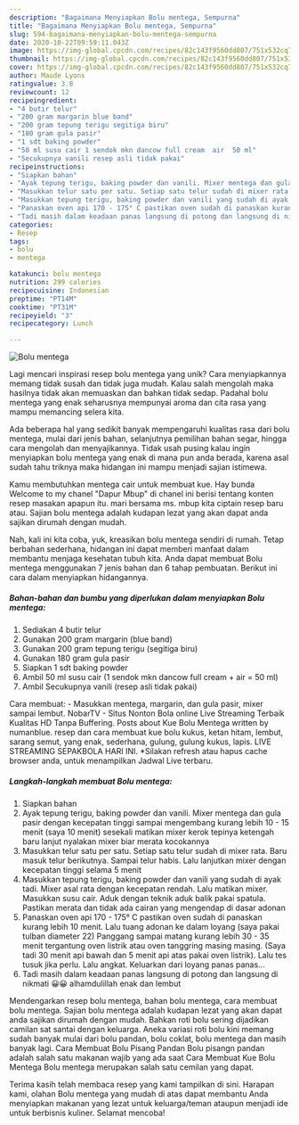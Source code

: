 ```yaml
---
description: "Bagaimana Menyiapkan Bolu mentega, Sempurna"
title: "Bagaimana Menyiapkan Bolu mentega, Sempurna"
slug: 594-bagaimana-menyiapkan-bolu-mentega-sempurna
date: 2020-10-22T09:59:11.043Z
image: https://img-global.cpcdn.com/recipes/82c143f9560dd807/751x532cq70/bolu-mentega-foto-resep-utama.jpg
thumbnail: https://img-global.cpcdn.com/recipes/82c143f9560dd807/751x532cq70/bolu-mentega-foto-resep-utama.jpg
cover: https://img-global.cpcdn.com/recipes/82c143f9560dd807/751x532cq70/bolu-mentega-foto-resep-utama.jpg
author: Maude Lyons
ratingvalue: 3.8
reviewcount: 12
recipeingredient:
- "4 butir telur"
- "200 gram margarin blue band"
- "200 gram tepung terigu segitiga biru"
- "180 gram gula pasir"
- "1 sdt baking powder"
- "50 ml susu cair 1 sendok mkn dancow full cream  air  50 ml"
- "Secukupnya vanili resep asli tidak pakai"
recipeinstructions:
- "Siapkan bahan"
- "Ayak tepung terigu, baking powder dan vanili. Mixer mentega dan gula pasir dengan kecepatan tinggi sampai mengembang kurang lebih 10 - 15 menit (saya 10 menit) sesekali matikan mixer kerok tepinya ketengah baru lanjut nyalakan mixer biar merata kocokannya"
- "Masukkan telur satu per satu. Setiap satu telur sudah di mixer rata. Baru masuk telur berikutnya. Sampai telur habis. Lalu lanjutkan mixer dengan kecepatan tinggi selama 5 menit"
- "Masukkan tepung terigu, baking powder dan vanili yang sudah di ayak tadi. Mixer asal rata dengan kecepatan rendah. Lalu matikan mixer. Masukkan susu cair. Aduk dengan teknik aduk balik pakai spatula. Pastikan merata dan tidak ada cairan yang mengendap di dasar adonan"
- "Panaskan oven api 170 - 175° C pastikan oven sudah di panaskan kurang lebih 10 menit. Lalu tuang adonan ke dalam loyang (saya pakai tulban diameter 22) Panggang sampai matang kurang lebih 30 - 35 menit tergantung oven listrik atau oven tanggring masing masing. (Saya tadi 30 menit api bawah dan 5 menit api atas pakai oven listrik). Lalu tes tusuk jika perlu. Lalu angkat. Keluarkan dari loyang panas panas..."
- "Tadi masih dalam keadaan panas langsung di potong dan langsung di nikmati 😀😀 alhamdulillah enak dan lembut"
categories:
- Resep
tags:
- bolu
- mentega

katakunci: bolu mentega 
nutrition: 299 calories
recipecuisine: Indonesian
preptime: "PT14M"
cooktime: "PT31M"
recipeyield: "3"
recipecategory: Lunch

---
```



![Bolu mentega](https://img-global.cpcdn.com/recipes/82c143f9560dd807/751x532cq70/bolu-mentega-foto-resep-utama.jpg)

Lagi mencari inspirasi resep bolu mentega yang unik? Cara menyiapkannya memang tidak susah dan tidak juga mudah. Kalau salah mengolah maka hasilnya tidak akan memuaskan dan bahkan tidak sedap. Padahal bolu mentega yang enak seharusnya mempunyai aroma dan cita rasa yang mampu memancing selera kita.

Ada beberapa hal yang sedikit banyak mempengaruhi kualitas rasa dari bolu mentega, mulai dari jenis bahan, selanjutnya pemilihan bahan segar, hingga cara mengolah dan menyajikannya. Tidak usah pusing kalau ingin menyiapkan bolu mentega yang enak di mana pun anda berada, karena asal sudah tahu triknya maka hidangan ini mampu menjadi sajian istimewa.

Kamu membutuhkan mentega cair untuk membuat kue. Hay bunda Welcome to my chanel &#34;Dapur Mbup&#34; di chanel ini berisi tentang konten resep masakan apapun itu. mari bersama ms. mbup kita ciptain resep baru atau. Sajian bolu mentega adalah kudapan lezat yang akan dapat anda sajikan dirumah dengan mudah.


Nah, kali ini kita coba, yuk, kreasikan bolu mentega sendiri di rumah. Tetap berbahan sederhana, hidangan ini dapat memberi manfaat dalam membantu menjaga kesehatan tubuh kita. Anda dapat membuat Bolu mentega menggunakan 7 jenis bahan dan 6 tahap pembuatan. Berikut ini cara dalam menyiapkan hidangannya.

<!--inarticleads1-->

##### Bahan-bahan dan bumbu yang diperlukan dalam menyiapkan Bolu mentega:

1. Sediakan 4 butir telur
1. Gunakan 200 gram margarin (blue band)
1. Gunakan 200 gram tepung terigu (segitiga biru)
1. Gunakan 180 gram gula pasir
1. Siapkan 1 sdt baking powder
1. Ambil 50 ml susu cair (1 sendok mkn dancow full cream + air = 50 ml)
1. Ambil Secukupnya vanili (resep asli tidak pakai)


Cara membuat: - Masukkan mentega, margarin, dan gula pasir, mixer sampai lembut. NobarTV - Situs Nonton Bola online Live Streaming Terbaik Kualitas HD Tanpa Buffering. Posts about Kue Bolu Mentega written by numanblue. resep dan cara membuat kue bolu kukus, ketan hitam, lembut, sarang semut, yang enak, sederhana, gulung, gulung kukus, lapis. LIVE STREAMING SEPAKBOLA HARI INI. *Silakan refresh atau hapus cache browser anda, untuk menampilkan Jadwal Live terbaru. 

<!--inarticleads2-->

##### Langkah-langkah membuat Bolu mentega:

1. Siapkan bahan
1. Ayak tepung terigu, baking powder dan vanili. Mixer mentega dan gula pasir dengan kecepatan tinggi sampai mengembang kurang lebih 10 - 15 menit (saya 10 menit) sesekali matikan mixer kerok tepinya ketengah baru lanjut nyalakan mixer biar merata kocokannya
1. Masukkan telur satu per satu. Setiap satu telur sudah di mixer rata. Baru masuk telur berikutnya. Sampai telur habis. Lalu lanjutkan mixer dengan kecepatan tinggi selama 5 menit
1. Masukkan tepung terigu, baking powder dan vanili yang sudah di ayak tadi. Mixer asal rata dengan kecepatan rendah. Lalu matikan mixer. Masukkan susu cair. Aduk dengan teknik aduk balik pakai spatula. Pastikan merata dan tidak ada cairan yang mengendap di dasar adonan
1. Panaskan oven api 170 - 175° C pastikan oven sudah di panaskan kurang lebih 10 menit. Lalu tuang adonan ke dalam loyang (saya pakai tulban diameter 22) Panggang sampai matang kurang lebih 30 - 35 menit tergantung oven listrik atau oven tanggring masing masing. (Saya tadi 30 menit api bawah dan 5 menit api atas pakai oven listrik). Lalu tes tusuk jika perlu. Lalu angkat. Keluarkan dari loyang panas panas...
1. Tadi masih dalam keadaan panas langsung di potong dan langsung di nikmati 😀😀 alhamdulillah enak dan lembut


Mendengarkan resep bolu mentega, bahan bolu mentega, cara membuat bolu mentega. Sajian bolu mentega adalah kudapan lezat yang akan dapat anda sajikan dirumah dengan mudah. Bahkan roti bolu sering dijadikan camilan sat santai dengan keluarga. Aneka variasi roti bolu kini memang sudah banyak mulai dari bolu pandan, bolu coklat, bolu mentega dan masih banyak lagi. Cara Membuat Bolu Pisang Pandan Bolu pisangn pandan adalah salah satu makanan wajib yang ada saat Cara Membuat Kue Bolu Mentega Bolu mentega merupakan salah satu cemilan yang dapat. 

Terima kasih telah membaca resep yang kami tampilkan di sini. Harapan kami, olahan Bolu mentega yang mudah di atas dapat membantu Anda menyiapkan makanan yang lezat untuk keluarga/teman ataupun menjadi ide untuk berbisnis kuliner. Selamat mencoba!
